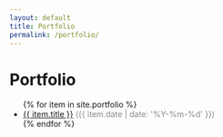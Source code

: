 ```yaml
---
layout: default
title: Portfolio
permalink: /portfolio/
---
```


# Portfolio

<ul>
  {% for item in site.portfolio %}
    <li>
      <a href="{{ item.url }}">{{ item.title }}</a>
      <span style="color:#888;">({{ item.date | date: '%Y-%m-%d' }})</span>
    </li>
  {% endfor %}
</ul> 